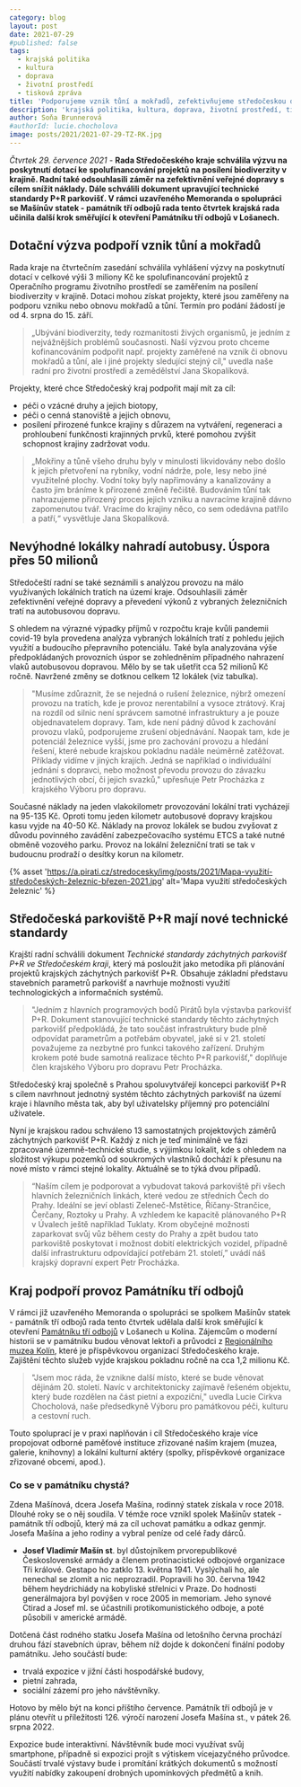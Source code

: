 ```yaml
---
category: blog
layout: post
date: 2021-07-29
#published: false
tags: 
  - krajská politika
  - kultura
  - doprava
  - životní prostředí
  - tisková zpráva
title: 'Podporujeme vznik tůní a mokřadů, zefektivňujeme středočeskou dopravu a spolupracujeme s Památníkem tří odbojů'
description: 'krajská politika, kultura, doprava, životní prostředí, tisková zpráva'
author: Soňa Brunnerová
#authorId: lucie.chocholova
image: posts/2021/2021-07-29-TZ-RK.jpg
---
```


*Čtvrtek 29. července 2021* - **Rada Středočeského kraje schválila výzvu na poskytnutí dotací ke spolufinancování projektů na posílení biodiverzity v krajině. Radní také odsouhlasili záměr na zefektivnění veřejné dopravy s cílem snížit náklady. Dále schválili dokument upravující technické standardy P+R parkovišť. V rámci uzavřeného Memoranda o spolupráci se Mašínův statek - památník tří odbojů rada tento čtvrtek krajská rada učinila další krok směřující k otevření Památníku tří odbojů v Lošanech.**

## Dotační výzva podpoří vznik tůní a mokřadů
Rada kraje na čtvrtečním zasedání schválila vyhlášení výzvy na poskytnutí dotací v celkové výši 3 miliony Kč ke spolufinancování projektů z Operačního programu životního prostředí se zaměřením na posílení biodiverzity v krajině. Dotaci mohou získat projekty, které jsou zaměřeny na podporu vzniku nebo obnovu mokřadů a tůní. Termín pro podání žádostí je od 4. srpna do 15. září.

> „Ubývání biodiverzity, tedy rozmanitosti živých organismů, je jedním z nejvážnějších problémů současnosti. Naší výzvou proto chceme kofinancováním podpořit např. projekty zaměřené na vznik či obnovu mokřadů a tůní, ale i jiné projekty sledující stejný cíl," uvedla naše radní pro životní prostředí a zemědělství Jana Skopalíková.

Projekty, které chce Středočeský kraj podpořit mají mít za cíl:
* péči o vzácné druhy a jejich biotopy,
* péči o cenná stanoviště a jejich obnovu,
* posílení přirozené funkce krajiny s důrazem na vytváření, regeneraci a prohloubení funkčnosti krajinných prvků, které pomohou zvýšit schopnost krajiny zadržovat vodu.

> „Mokřiny a tůně všeho druhu byly v minulosti likvidovány nebo došlo k jejich přetvoření na rybníky, vodní nádrže, pole, lesy nebo jiné využitelné plochy. Vodní toky byly napřimovány a kanalizovány a často jim bráníme k přirozené změně řečiště. Budováním tůní tak nahrazujeme přirozený proces jejich vzniku a navracíme krajině dávno zapomenutou tvář. Vracíme do krajiny něco, co sem odedávna patřilo a patří,“ vysvětluje Jana Skopalíková.

## Nevýhodné lokálky nahradí autobusy. Úspora přes 50 milionů
Středočeští radní se také seznámili s analýzou provozu na málo využívaných lokálních tratích na území kraje. Odsouhlasili záměr zefektivnění veřejné dopravy a převedení výkonů z vybraných železničních tratí na autobusovou dopravu. 

S ohledem na výrazné výpadky příjmů v rozpočtu kraje kvůli pandemii covid-19 byla provedena analýza vybraných lokálních tratí z pohledu jejich využití a budoucího přepravního potenciálu. Také byla analyzována výše předpokládaných provozních úspor se zohledněním případného nahrazení vlaků autobusovou dopravou. Mělo by se tak ušetřit  cca 52 milionů Kč ročně. Navržené změny se dotknou celkem 12 lokálek (viz tabulka).

> "Musíme zdůraznit, že se nejedná o rušení železnice, nýbrž omezení provozu na tratích, kde je provoz nerentabilní a vysoce ztrátový. Kraj na rozdíl od silnic není správcem samotné infrastruktury a je pouze objednavatelem dopravy. Tam, kde není pádný důvod k zachování provozu vlaků, podporujeme zrušení objednávání. Naopak tam, kde je potenciál železnice vyšší, jsme pro zachování provozu a hledání řešení, které nebude krajskou pokladnu nadále neúměrně zatěžovat. Příklady vidíme v jiných krajích. Jedná se například o individuální jednání s dopravci, nebo možnost převodu provozu do závazku jednotlivých obcí, či jejich svazků," upřesňuje Petr Procházka z krajského Výboru pro dopravu.

Současné náklady na jeden vlakokilometr provozování lokální trati vycházejí na 95-135 Kč. Oproti tomu jeden kilometr autobusové dopravy krajskou kasu vyjde na 40-50 Kč. Náklady na provoz lokálek se budou zvyšovat z důvodu povinného zavádění zabezpečovacího systému ETCS a také nutné obměně vozového parku. Provoz na lokální železniční trati se tak v budoucnu prodraží o desítky korun na kilometr.

{% asset 'https://a.pirati.cz/stredocesky/img/posts/2021/Mapa-využití-středočeských-železnic-březen-2021.jpg' alt='Mapa využití středočeských železnic' %}

## Středočeská parkoviště P+R mají nové technické standardy

Krajští radní schválili dokument *Technické standardy záchytných parkovišť P+R ve Středočeském kraji*, který má posloužit jako metodika při plánování projektů krajských záchytných parkovišť P+R. Obsahuje základní představu stavebních parametrů parkovišť a navrhuje možnosti využití technologických a informačních systémů.

> "Jedním z hlavních programových bodů Pirátů byla výstavba parkovišť P+R. Dokument stanovující technické standardy těchto záchytných parkovišť předpokládá, že tato součást infrastruktury bude plně odpovídat parametrům a potřebám obyvatel, jaké si v 21. století považujeme za nezbytné pro funkci takového zařízení. Druhým krokem poté bude samotná realizace těchto P+R parkovišť," doplňuje člen krajského Výboru pro dopravu Petr Procházka.

Středočeský kraj společně s Prahou spoluvytvářejí koncepci parkovišť P+R s cílem navrhnout jednotný systém těchto záchytných parkovišť na území kraje i hlavního města tak, aby byl uživatelsky příjemný pro potenciální uživatele.

Nyní je krajskou radou schváleno 13 samostatných projektových záměrů záchytných parkovišť P+R. Každý z nich je teď minimálně ve fázi zpracované územně-technické studie, s výjimkou lokalit, kde s ohledem na složitost výkupu pozemků od soukromých vlastníků dochází k přesunu na nové místo v rámci stejné lokality. Aktuálně se to týká dvou případů.

> “Naším cílem je podporovat a vybudovat taková parkoviště při všech hlavních železničních linkách, které vedou ze středních Čech do Prahy. Ideální se jeví oblasti Zeleneč-Mstětice, Říčany-Strančice, Čerčany, Roztoky u Prahy. A vzhledem ke kapacitě plánovaného P+R v Úvalech ještě například Tuklaty. Krom obyčejné možnosti zaparkovat svůj vůz během cesty do Prahy a zpět budou tato parkoviště poskytovat i možnost dobití elektrických vozidel, případně další infrastrukturu odpovídající potřebám 21. století,” uvádí náš krajský dopravní expert Petr Procházka.

## Kraj podpoří provoz Památníku tří odbojů

V rámci již uzavřeného Memoranda o spolupráci se spolkem Mašínův statek - památník tří odbojů rada tento čtvrtek udělala další krok směřující k otevření [Památníku tří odbojů](https://www.masinuvstatek.cz/history/three-resistance) v Lošanech u Kolína. Zájemcům o moderní historii se v památníku budou věnovat lektoři a průvodci z [Regionálního muzea Kolín](http://www.muzeumkolin.cz/), které je příspěvkovou organizací Středočeského kraje. Zajištění těchto služeb vyjde krajskou pokladnu ročně na cca 1,2 milionu Kč. 

> "Jsem moc ráda, že vznikne další místo, které se bude věnovat dějinám 20. století. Navíc v architektonicky zajímavě řešeném objektu, který bude rozdělen na část pietní a expoziční," uvedla Lucie Cirkva Chocholová, naše předsedkyně Výboru pro památkovou péči, kulturu a cestovní ruch.

Touto spoluprací je v praxi naplňován i cíl Středočeského kraje více propojovat odborné paměťové instituce zřizované naším krajem (muzea, galerie, knihovny) a lokální kulturní aktéry (spolky, příspěvkové organizace zřizované obcemi, apod.).

### Co se v památníku chystá?

Zdena Mašínová, dcera Josefa Mašína, rodinný statek získala v roce 2018. Dlouhé roky se o něj soudila. V témže roce vznikl spolek Mašínův statek - památník tří odbojů, který má za cíl  uchovat památku a odkaz genmjr. Josefa Mašína a jeho rodiny a vybral peníze od celé řady dárců.

* **Josef Vladimír Mašín st**. byl důstojníkem prvorepublikové Československé armády a členem protinacistické odbojové organizace Tři králové. Gestapo ho zatklo 13. května 1941. Vyslýchali ho, ale nenechal se zlomit a nic neprozradil. Popravili ho 30. června 1942 během heydrichiády na kobyliské střelnici v Praze. Do hodnosti generálmajora byl povýšen v roce 2005 in memoriam. Jeho synové Ctirad a Josef ml. se účastnili protikomunistického odboje, a poté působili v americké armádě.

Dotčená část rodného statku Josefa Mašína od letošního června prochází druhou fází stavebních úprav, během níž dojde k dokončení finální podoby památníku. Jeho součástí bude:
* trvalá expozice v jižní části hospodářské budovy,
* pietní zahrada,
* sociální zázemí pro jeho návštěvníky.

Hotovo by mělo být na konci příštího července. Památník tří odbojů je v plánu otevřít u příležitosti 126. výročí narození Josefa Mašína st., v pátek 26. srpna 2022.

Expozice bude interaktivní. Návštěvník bude moci využívat svůj smartphone, případně si expozici projít s výtiskem vícejazyčného průvodce. Součástí trvalé výstavy bude i promítání krátkých dokumentů s možností využití nabídky zakoupení drobných upomínkových předmětů a knih.
